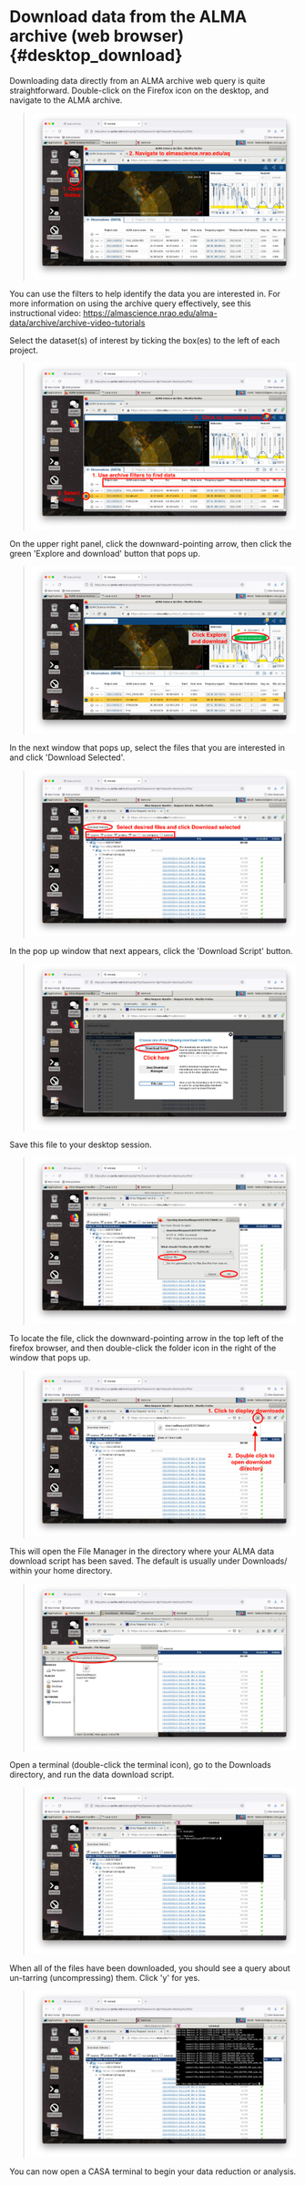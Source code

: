 # Download data from the ALMA archive (web browser) {#desktop_download}

Downloading data directly from an ALMA archive web query is quite
straightforward. Double-click on the Firefox icon on the desktop, and
navigate to the ALMA archive.

> ![image](images/archive/1_firefox_browse_archive.png)

You can use the filters to help identify the data you are interested in.
For more information on using the archive query effectively, see this
instructional video:
<https://almascience.nrao.edu/alma-data/archive/archive-video-tutorials>

Select the dataset(s) of interest by ticking the box(es) to the left of
each project.

> ![image](images/archive/2_select_data.png)

On the upper right panel, click the downward-pointing arrow, then click
the green \'Explore and download\' button that pops up.

> ![image](images/archive/3_download_data1.png)

In the next window that pops up, select the files that you are
interested in and click \'Download Selected\'.

> ![image](images/archive/4_download_data2.png)

In the pop up window that next appears, click the \'Download Script\'
button.

> ![image](images/archive/5_download_data3.png)

Save this file to your desktop session.

> ![image](images/archive/6_download_data4.png)

To locate the file, click the downward-pointing arrow in the top left of
the firefox browser, and then double-click the folder icon in the right
of the window that pops up.

> ![image](images/archive/7_download_data5.png)

This will open the File Manager in the directory where your ALMA data
download script has been saved. The default is usually under Downloads/
within your home directory.

> ![image](images/archive/8_download_data6.png)

Open a terminal (double-click the terminal icon), go to the Downloads
directory, and run the data download script.

> ![image](images/archive/9_download_data7.png)

When all of the files have been downloaded, you should see a query about
un-tarring (uncompressing) them. Click \'y\' for yes.

> ![image](images/archive/10_download_data8.png)

You can now open a CASA terminal to begin your data reduction or
analysis.
